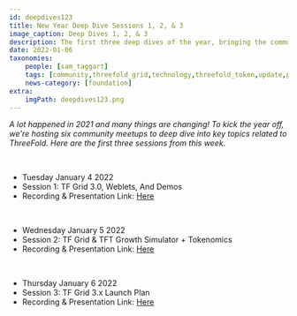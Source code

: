 ```yaml
---
id: deepdives123
title: New Year Deep Dive Sessions 1, 2, & 3
image_caption: Deep Dives 1, 2, & 3
description: The first three deep dives of the year, bringing the community up to speed on all things ThreeFold.
date: 2022-01-06
taxonomies:
    people: [sam_taggart]
    tags: [community,threefold_grid,technology,threefold_token,update,peer_to_peer]
    news-category: [foundation]
extra:
    imgPath: deepdives123.png
---
```


*A lot happened in 2021 and many things are changing! To kick the year off, we're hosting six community meetups to deep dive into key topics related to ThreeFold. Here are the first three sessions from this week.*

<br/>

- Tuesday January 4 2022
- Session 1: TF Grid 3.0, Weblets, And Demos
- Recording & Presentation Link: [Here](https://forum.threefold.io/t/tf-deep-dive-session-1-tf-grid-3-weblets-demos/1673/3)

<br/>

- Wednesday January 5 2022
- Session 2: TF Grid & TFT Growth Simulator + Tokenomics
- Recording & Presentation Link: [Here](https://forum.threefold.io/t/tf-deep-dive-session-2-tf-grid-tft-growth-simulator-tokenomics/1682/2)

<br/>

- Thursday January 6 2022
- Session 3: TF Grid 3.x Launch Plan
- Recording & Presentation Link: [Here](https://forum.threefold.io/t/tf-deep-dive-session-3-tf-grid-3-x-launch-plan/1694)